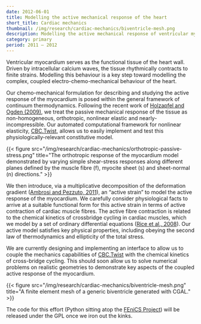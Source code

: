 ```yaml
---
date: 2012-06-01
title: Modelling the active mechanical response of the heart
short_title: Cardiac mechanics
thumbnail: /img/research/cardiac-mechanics/biventricle-mesh.png
description: Modelling the active mechanical response of ventricular myocardium.
category: primary
period: 2011 – 2012
---
```


Ventricular myocardium serves as the functional tissue of the heart
wall. Driven by intracellular calcium waves, the tissue rhythmically
contracts to finite strains. Modelling this behaviour is a key step
toward modelling the complex, coupled electro-chemo-mechanical
behaviour of the heart.

Our chemo-mechanical formulation for describing and studying the
active response of the myocardium is posed within the general
framework of continuum thermodynamics. Following the recent work of
[Holzapfel and Ogden (2009)][HolzapfelOgden2009], we treat the passive
mechanical response of the tissue as non-homogeneous, orthotropic,
nonlinear elastic and nearly-incompressible. Our automated
computational framework for nonlinear elasticity,
[CBC.Twist](/research/automated-mechanics/), allows us to easily
implement and test this physiologically-relevant constitutive model.

{{< figure src="/img/research/cardiac-mechanics/orthotropic-passive-stress.png" title="The orthotropic response of the myocardium model demonstrated by varying simple shear-stress responses along different planes defined by the muscle fibre (f), myocite sheet (s) and sheet-normal (n) directions." >}}

We then introduce, via a multiplicative decomposition of the
deformation gradient ([Ambrosi and Pezzuto,
2011][AmbrosiPezzuto2011]), an “active strain” to model the active
response of the myocardium. We carefully consider physiological facts
to arrive at a suitable functional form for this active strain in
terms of active contraction of cardiac muscle fibres. The active fibre
contraction is related to the chemical kinetics of crossbridge cycling
in cardiac muscles, which we model by a set of ordinary differential
equations ([Rice et al., 2008][Riceetal2008]). Our active model
satisfies key physical properties, including obeying the second law of
thermodynamics and ellipticity of the total stress.

We are currently designing and implementing an interface to allow us
to couple the mechanics capabilities of
[CBC.Twist](/research/automated-mechanics/) with the chemical kinetics
of cross-bridge cycling. This should soon allow us to solve numerical
problems on realistic geometries to demonstrate key aspects of the
coupled active response of the myocardium.

{{< figure src="/img/research/cardiac-mechanics/biventricle-mesh.png" title="A finite element mesh of a generic biventricle generated with CGAL." >}}

The code for this effort (Python sitting atop the [FEniCS
Project](http://fenicsproject.org/)) will be released under the GPL
once we iron out the kinks.

[HolzapfelOgden2009]: http://www.biomech.tugraz.at/files/publications/Holzapfel-Ogden_Phil_Trans_R_Soc_A-2009
[AmbrosiPezzuto2011]: http://mox.polimi.it/~ambrosi/Papers/jelast.pdf
[Riceetal2008]: http://www.ncbi.nlm.nih.gov/pubmed/18234826
